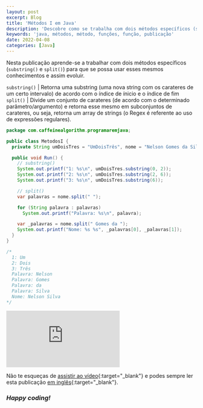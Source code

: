 ```yaml
---
layout: post
excerpt: Blog
title: 'Métodos I em Java'
description: 'Descobre como se trabalha com dois métodos específicos (substring() e split()) na linguagem de programação Java. Obtém respostas às tuas dúvidas com a teoria e os exemplos apresentados.'
keywords: 'java, métodos, método, funções, função, publicação'
date: 2022-04-08
categories: [Java]
---
```


Nesta publicação aprende-se a trabalhar com dois métodos específicos (`substring()` e `split()`) para que se possa usar esses mesmos conhecimentos e assim evoluir.

`substring()` | Retorna uma substring (uma nova string com os carateres de um certo intervalo) de acordo com o índice de ínicio e o índice de fim
`split()` | Divide um conjunto de carateres (de acordo com o determinado parâmetro/argumento) e retorna esse mesmo em subconjuntos de carateres, ou seja, retorna um array de strings (o Regex é referente ao uso de expressões regulares).

```java
package com.caffeinealgorithm.programaremjava;

public class MetodosI {
  private String umDoisTres = "UmDoisTrês", nome = "Nelson Gomes da Silva";

  public void Run() {
    // substring()
    System.out.printf("1: %s\n", umDoisTres.substring(0, 2));
    System.out.printf("2: %s\n", umDoisTres.substring(2, 6));
    System.out.printf("3: %s\n", umDoisTres.substring(6));

    // split()
    var palavras = nome.split(" ");

    for (String palavra : palavras)
      System.out.printf("Palavra: %s\n", palavra);

    var _palavras = nome.split(" Gomes da ");
    System.out.printf("Nome: %s %s", _palavras[0], _palavras[1]);
  }
}

/*
  1: Um
  2: Dois
  3: Três
  Palavra: Nelson
  Palavra: Gomes
  Palavra: da
  Palavra: Silva
  Nome: Nelson Silva
*/
```

<div class="video-container">
  <iframe src="https://www.youtube.com/embed/TAKYXCKl4VE" frameborder="0" allowfullscreen></iframe>
</div>

Não te esqueças de [assistir ao vídeo](https://youtu.be/TAKYXCKl4VE){:target="\_blank"} e podes sempre ler esta publicação [em inglês](https://nelsonsilvadev.com/blog/methods-i-in-java/){:target="\_blank"}.

### _Happy coding!_
